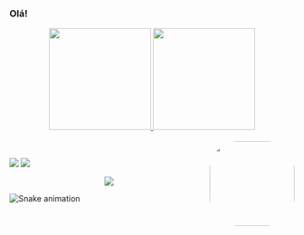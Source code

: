 ### Olá! 


<div align="center">
  <a href="https://github.com/CamilaLima21">
  <img height="180em" src="https://github-readme-stats.vercel.app/api?username=CamilaLima21&show_icons=true&theme=dracula&include_all_commits=true&count_private=true"/>
  <img height="180em" src="https://github-readme-stats.vercel.app/api/top-langs/?username=CamilaLima21&layout=compact&langs_count=7&theme=dracula"/>
</div>
  
  <div style="display: inline_block"><br>
    <!--<img align="center" alt="Camila-Java" height="30" width="40" src="https://icongr.am/devicon/java-original.svg?size=128&color=currentColor">-->
    <img align="right" height="150" style="border-radius:50px;" src="https://user-images.githubusercontent.com/95050431/173490868-144deb3d-1fbf-42d5-b6ce-38361e92590a.gif">
  </div> 
  

  
  ##
  
  <div> 
  <a href = "mailto:cml.isa.17@gmail.com"><img src="https://img.shields.io/badge/-Gmail-%23333?style=for-the-badge&logo=gmail&logoColor=white" target="_blank"></a>
  <a href="https://www.linkedin.com/in/camila-marques-de-lima-743209171" target="_blank"><img src="https://img.shields.io/badge/-LinkedIn-%230077B5?style=for-the-badge&logo=linkedin&logoColor=white" target="_blank"></a> 
  </div>
  
  <p align="center">   <img alingn="center" src="https://profile-counter.glitch.me/CamilaLima21/count.svg" /></p>
  
   ![Snake animation](https://github.com/CamilaLima21/CamilaLima21/blob/output/github-contribution-grid-snake.svg)

<!--
**CamilaLima21/CamilaLima21** is a ✨ _special_ ✨ repository because its `README.md` (this file) appears on your GitHub profile.

Here are some ideas to get you started:

- 🔭 I’m currently working on ...
- 🌱 I’m currently learning ...
- 👯 I’m looking to collaborate on ...
- 🤔 I’m looking for help with ...
- 💬 Ask me about ...
- 📫 How to reach me: ...
- 😄 Pronouns: ...
- ⚡ Fun fact: ...
-->

